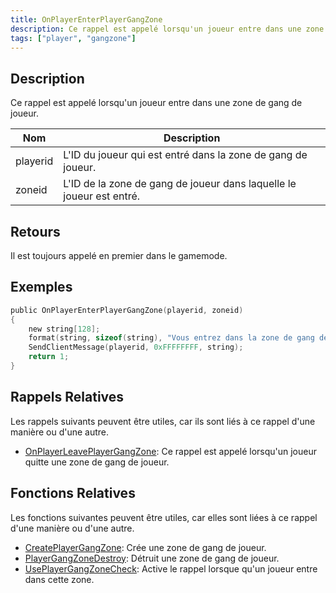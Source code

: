 ```yaml
---
title: OnPlayerEnterPlayerGangZone
description: Ce rappel est appelé lorsqu'un joueur entre dans une zone de gang de joueur.
tags: ["player", "gangzone"]
---
```


<VersionWarn name='callback' version='omp v1.1.0.2612' />

## Description

Ce rappel est appelé lorsqu'un joueur entre dans une zone de gang de joueur.

| Nom       | Description                                            |
| --------- | ------------------------------------------------------ |
| playerid  | L'ID du joueur qui est entré dans la zone de gang de joueur. |
| zoneid    | L'ID de la zone de gang de joueur dans laquelle le joueur est entré.      |

## Retours

Il est toujours appelé en premier dans le gamemode.

## Exemples

```c
public OnPlayerEnterPlayerGangZone(playerid, zoneid)
{
    new string[128];
    format(string, sizeof(string), "Vous entrez dans la zone de gang de joueur %i", zoneid);
    SendClientMessage(playerid, 0xFFFFFFFF, string);
    return 1;
}
```

## Rappels Relatives

Les rappels suivants peuvent être utiles, car ils sont liés à ce rappel d'une manière ou d'une autre.

- [OnPlayerLeavePlayerGangZone](OnPlayerLeavePlayerGangZone): Ce rappel est appelé lorsqu'un joueur quitte une zone de gang de joueur.

## Fonctions Relatives

Les fonctions suivantes peuvent être utiles, car elles sont liées à ce rappel d'une manière ou d'une autre.

- [CreatePlayerGangZone](../functions/CreatePlayerGangZone): Crée une zone de gang de joueur.
- [PlayerGangZoneDestroy](../functions/PlayerGangZoneDestroy): Détruit une zone de gang de joueur.
- [UsePlayerGangZoneCheck](../functions/UsePlayerGangZoneCheck): Active le rappel lorsque qu'un joueur entre dans cette zone.
